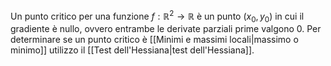 Un punto critico per una funzione $f: \mathbb{R}^2\to\mathbb{R}$ è un punto $(x_0, y_0)$ in cui il gradiente è nullo, ovvero entrambe le derivate parziali prime valgono $0$.
Per determinare se un punto critico è [[Minimi e massimi locali|massimo o minimo]] utilizzo il [[Test dell'Hessiana|test dell'Hessiana]].